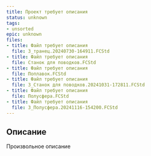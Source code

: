 ```yaml
---
title: Проект требует описания
status: unknown
tags:
- unsorted
epic: unknown
files:
- title: Файл требует описания
  file: 3_транец.20240730-164911.FCStd
- title: Файл требует описания
  file: Станок для поводков.FCStd
- title: Файл требует описания
  file: Поплавок.FCStd
- title: Файл требует описания
  file: 3_Станок для поводков.20241031-172811.FCStd
- title: Файл требует описания
  file: Полусфера.FCStd
- title: Файл требует описания
  file: 3_Полусфера.20241116-154200.FCStd
---
```



## Описание

Произвольное описание